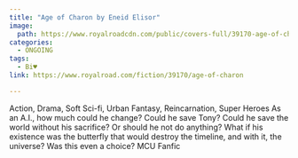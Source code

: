 ```yaml
---
title: "Age of Charon by Eneid Elisor"
image:
  path: https://www.royalroadcdn.com/public/covers-full/39170-age-of-charon.jpg
categories:
  - ONGOING
tags:
  - Bi♥
link: https://www.royalroad.com/fiction/39170/age-of-charon

---
```

Action, Drama, Soft Sci-fi, Urban Fantasy, Reincarnation, Super Heroes
As an A.I., how much could he change? Could he save Tony? Could he save the world without his sacrifice? Or should he not do anything? What if his existence was the butterfly that would destroy the timeline, and with it, the universe?
Was this even a choice? MCU Fanfic

